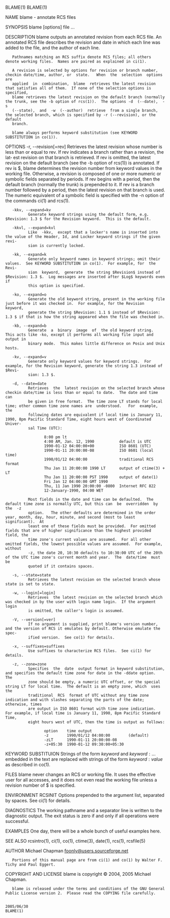 BLAME(1)                                                                                                                                  BLAME(1)

NAME
       blame - annotate RCS files

SYNOPSIS
       blame [options] file ...

DESCRIPTION
       blame outputs an annotated revision from each RCS file.  An annotated RCS file describes the revision and date in which each line was added
       to the file, and the author of each line.

       Pathnames matching an RCS suffix denote RCS files; all others denote working files.  Names are paired as explained in ci(1).

       A revision is selected by options for revision or branch number, checkin date/time, author, or  state.   When  the  selection  options  are
       applied  in  combination,  blame  retrieves the latest revision that satisfies all of them.  If none of the selection options is specified,
       blame retrieves the latest revision on the default branch (normally the trunk, see the -b option of rcs(1)).  The options -d  (--date),  -s
       (--state),  and  -w  (--author)  retrieve  from a single branch, the selected branch, which is specified by -r (--revision), or the default
       branch.

       blame always performs keyword substitution (see KEYWORD SUBSTITUTION in co(1)).

OPTIONS
       -r, --revision[=rev]
              Retrieves the latest revision whose number is less than or equal to rev.  If rev indicates a branch rather than a revision, the lat‐
              est  revision  on  that  branch  is  retrieved.   If rev is omitted, the latest revision on the default branch (see the -b option of
              rcs(1)) is annotated.  If rev is $, blame determines the revision number from keyword values in  the  working  file.   Otherwise,  a
              revision  is composed of one or more numeric or symbolic fields separated by periods.  If rev begins with a period, then the default
              branch (normally the trunk) is prepended to it.  If rev is a branch number followed by a period, then the latest  revision  on  that
              branch is used.  The numeric equivalent of a symbolic field is specified with the -n option of the commands ci(1) and rcs(1).

       -kkv, --expand=kv
              Generate keyword strings using the default form, e.g. $Revision: 1.3 $ for the Revision keyword.  This is the default.

       -kkvl, --expand=kvl
              Like  -kkv,  except that a locker's name is inserted into the value of the Header, Id, and Locker keyword strings if the given revi‐
              sion is currently locked.

       -kk, --expand=k
              Generate only keyword names in keyword strings; omit their values.  See KEYWORD SUBSTITUTION in co(1).  For example, for  the  Revi‐
              sion  keyword,  generate  the string $Revision$ instead of $Revision: 1.3 $.  Log messages are inserted after $Log$ keywords even if
              this option is specified.

       -ko, --expand=o
              Generate the old keyword string, present in the working file just before it was checked in.  For example, for the Revision  keyword,
              generate the string $Revision: 1.1 $ instead of $Revision: 1.3 $ if that is how the string appeared when the file was checked in.

       -kb, --expand=b
              Generate  a  binary  image  of  the old keyword string.  This acts like -ko, except it performs all working file input and output in
              binary mode.  This makes little difference on Posix and Unix hosts.

       -kv, --expand=v
              Generate only keyword values for keyword strings.  For example, for the Revision keyword, generate the string 1.3 instead of  $Revi‐
              sion: 1.3 $.

       -d, --date=date
              Retrieves  the  latest revision on the selected branch whose checkin date/time is less than or equal to date.  The date and time can
              be given in free format.  The time zone LT stands for local time; other common time zone names are  understood.   For  example,  the
              following dates are equivalent if local time is January 11, 1990, 8pm Pacific Standard Time, eight hours west of Coordinated Univer‐
              sal Time (UTC):

                     8:00 pm lt
                     4:00 AM, Jan. 12, 1990           default is UTC
                     1990-01-12 04:00:00+00           ISO 8601 (UTC)
                     1990-01-11 20:00:00-08           ISO 8601 (local time)
                     1990/01/12 04:00:00              traditional RCS format
                     Thu Jan 11 20:00:00 1990 LT      output of ctime(3) + LT
                     Thu Jan 11 20:00:00 PST 1990     output of date(1)
                     Fri Jan 12 04:00:00 GMT 1990
                     Thu, 11 Jan 1990 20:00:00 -0800  Internet RFC 822
                     12-January-1990, 04:00 WET

              Most fields in the date and time can be defaulted.  The default time zone is normally UTC, but this can  be  overridden  by  the  -z
              option.   The other defaults are determined in the order year, month, day, hour, minute, and second (most to least significant).  At
              least one of these fields must be provided.  For omitted fields that are of higher significance than the highest provided field, the
              time zone's current values are assumed.  For all other omitted fields, the lowest possible values are assumed.  For example, without
              -z, the date 20, 10:30 defaults to 10:30:00 UTC of the 20th of the UTC time zone's current month and year.  The  date/time  must  be
              quoted if it contains spaces.

       -s, --state=state
              Retrieves the latest revision on the selected branch whose state is set to state.

       -w, --login[=login]
              Retrieves  the latest revision on the selected branch which was checked in by the user with login name login.  If the argument login
              is omitted, the caller's login is assumed.

       -V, --version[=ver]
              If no argument is supplied, print blame's version number, and the version of RCS it emulates by default. Otherwise emulate the spec‐
              ified version.  See co(1) for details.

       -x, --suffixes=suffixes
              Use suffixes to characterize RCS files.  See ci(1) for details.

       -z, --zone=zone
              Specifies  the  date  output format in keyword substitution, and specifies the default time zone for date in the -ddate option.  The
              zone should be empty, a numeric UTC offset, or the special string LT for local time.  The default is an empty zone, which  uses  the
              traditional  RCS  format of UTC without any time zone indication and with slashes separating the parts of the date; otherwise, times
              are output in ISO 8601 format with time zone indication.  For example, if local time is January 11, 1990, 8pm Pacific Standard Time,
              eight hours west of UTC, then the time is output as follows:

                     option    time output
                     -z        1990/01/12 04:00:00        (default)
                     -zLT      1990-01-11 20:00:00-08
                     -z+05:30  1990-01-12 09:30:00+05:30

KEYWORD SUBSTITUION
       Strings  of the form $keyword$ and $keyword:...$ embedded in the text are replaced with strings of the form $keyword:value$ as described in
       co(1).

FILES
       blame never changes an RCS or working file.  It uses the effective user for all accesses, and it does not even read the working file unless
       a revision number of $ is specified.

ENVIRONMENT
       RCSINIT
              Options prepended to the argument list, separated by spaces.  See ci(1) for details.

DIAGNOSTICS
       The  working pathname and a separator line is written to the diagnostic output.  The exit status is zero if and only if all operations were
       successful.

EXAMPLES
       One day, there will be a whole bunch of useful examples here.

SEE ALSO
       rcsintro(1), ci(1), co(1), ctime(3), date(1), rcs(1), rcsfile(5)

AUTHOR
       Michael Chapman <foonly@users.sourceforge.net>

       Portions of this manual page are from ci(1) and co(1) by Walter F. Tichy and Paul Eggert.

COPYRIGHT AND LICENSE
       blame is copyright © 2004, 2005 Michael Chapman.

       blame is released under the terms and conditions of the GNU General Public License version 2.  Please read the COPYING file carefully.

                                                                    2005/06/30                                                            BLAME(1)
